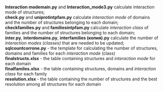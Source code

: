  <b>Interaction modemain.py</b> and <b>Interaction_mode3.py</b> calculate interaction mode of structures;<br>
 <b>check.py</b> and <b>uniprotintpfam.py</b> calculate <i> interaction mode </i> of domains and the number of structures belonging to each domain;<br>
 <b>checkfamilies.py</b> and<b> familiesintpfam.py</b> calculate <i>interaction class</i> of families and the number of structures belonging to each  domain;<br>
<b>inter.py</b>, <b>interdomains.py</b>, <b>interfamilies (копия).py</b> calculate the number of <i>interaction modes (classes)</i> that are needed to be updated;<br>
<b>sqlcountcorrone.py</b> - the template for calculating the number of structures, domains and families for each <i>interaction mode</i> (class) <br>
<b>finalstructs.xlsx</b> - the table containing structures and <i>interaction mode</i> for each domain <br>
<b>finalfamiles.xlsx</b> - the table containing  structures, domains and <i>interaction class</i> for each family <br>
 <b>resolution.xlsx </b> - the table containing the number of structures and the best resolution among all structures for each domain

